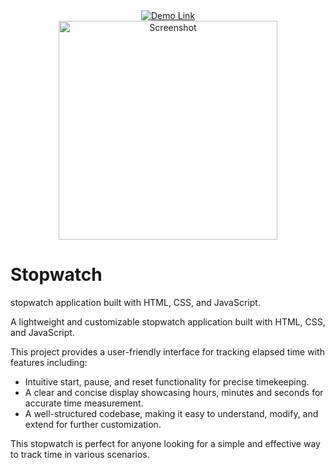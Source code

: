 <div align="center">
    <a href="https://friizor.github.io/Stopwatch/" target="_blank">
        <img src="https://img.shields.io/badge/Demo-Link-brightgreen" alt="Demo Link">
    </a><br>
    <img src="https://github.com/Friizor/Stopwatch/assets/153310182/f1465b6c-69ba-4e90-9040-4b9465141fe6" height="350px" alt="Screenshot">
</div>
<h1> Stopwatch </h1>
stopwatch application built with HTML, CSS, and JavaScript.

<p>A lightweight and customizable stopwatch application built with HTML, CSS, and JavaScript.</p>
<p>This project provides a user-friendly interface for tracking elapsed time with features including:</p>
<ul>
  <li>Intuitive start, pause, and reset functionality for precise timekeeping.</li>
  <li>A clear and concise display showcasing hours, minutes and seconds for accurate time measurement.</li>
  <li>A well-structured codebase, making it easy to understand, modify, and extend for further customization.</li>
</ul>
<p>This stopwatch is perfect for anyone looking for a simple and effective way to track time in various scenarios.</p>
</blockquote>
